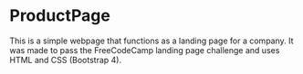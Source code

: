 # ProductPage

This is a simple webpage that functions as a landing page for a company. It was made to pass the FreeCodeCamp landing page challenge and uses HTML and CSS (Bootstrap 4).

